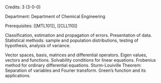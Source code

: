 Credits: 3 (3-0-0)

Department: Department of Chemical Engineering

Prerequisites: [[MTL101]], [[CLL110]]

Classification, estimation and propagation of errors. Presentation of data. Statistical methods: sample and population distributions, testing of hypothesis, analysis of variance.

Vector spaces, basis, matrices and differential operators. Eigen values, vectors and functions. Solvability conditions for linear equations. Frobenius method for ordinary differential equations. Sturm-Louiville Theorem: Separation of variables and Fourier transform. Green’s function and its applications.